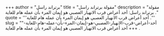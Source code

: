 +++
author = "برتراند راسل"
title = "مقولة برتراند راسل"
description = "مقولة برتراند راسل: أحد أعراض قرب الانهيار العصبي هو إيمان المرء بأن عمله هام للغاية ."
quote = '''أحد أعراض قرب الانهيار العصبي هو إيمان المرء بأن عمله هام للغاية .''' 
slug = "أحد-أعراض-قرب-الانهيار-العصبي-هو-إيمان-المرء-بأن-عمله-هام-للغاية-"
+++
أحد أعراض قرب الانهيار العصبي هو إيمان المرء بأن عمله هام للغاية .
